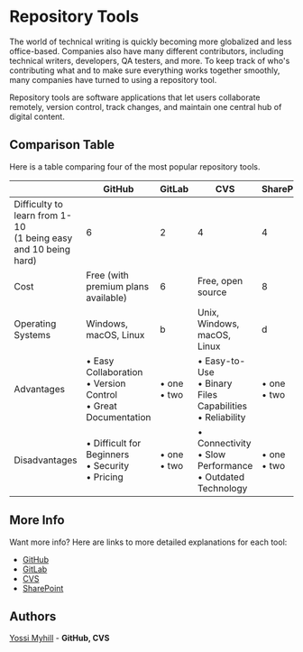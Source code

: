 # Repository Tools
The world of technical writing is quickly becoming more globalized and less office-based. Companies also have many different contributors, including technical writers, developers, QA testers, and more. To keep track of who's contributing what and to make sure everything works together smoothly, many companies have turned to using a repository tool.  

Repository tools are software applications that let users collaborate remotely, version control, track changes, and maintain one central hub of digital content.

## Comparison Table
Here is a table comparing four of the most popular repository tools.

|                                                                   | GitHub                    | GitLab                    | CVS                       | SharePoint                |
|-------------------------------------------------------------------|---------------------------|---------------------------|---------------------------|---------------------------|
| Difficulty to learn from 1-10<br>(1 being easy and 10 being hard) | 6                         | 2                         | 4                         | 4                         |
| Cost                                                              | Free (with premium plans available)                         | 6                         | Free, open source                       | 8                         |
| Operating Systems                                                       | Windows, macOS, Linux                         | b                         | Unix, Windows, macOS, Linux                         | d                         |
| Advantages                                                        | &bull; Easy Collaboration<br> &bull; Version Control<br> &bull; Great Documentation | &bull; one<br> &bull; two | &bull; Easy-to-Use<br> &bull; Binary Files Capabilities<br> &bull; Reliability | &bull; one<br> &bull; two |
| Disadvantages                                                     | &bull; Difficult for Beginners<br> &bull; Security<br> &bull; Pricing | &bull; one<br> &bull; two | &bull; Connectivity<br> &bull; Slow Performance<br> &bull; Outdated Technology | &bull; one<br> &bull; two |
## More Info
Want more info? Here are links to more detailed explanations for each tool:
- [GitHub](./GitHub.md)
- [GitLab](./GitLab.md)
- [CVS](./CVS.md)
- [SharePoint](./SharePoint.md)
## Authors
[Yossi Myhill](www.linkedin.com/in/yossi-myhill-320027163) - **GitHub, CVS**
